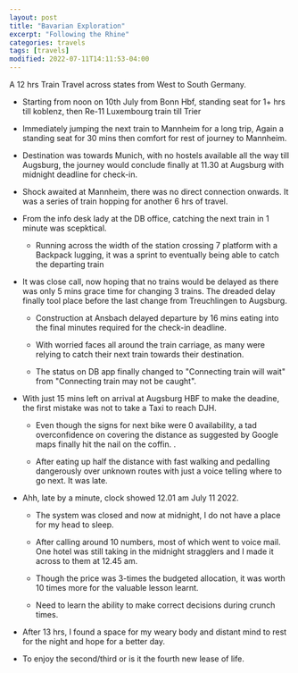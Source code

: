 ```yaml
---
layout: post
title: "Bavarian Exploration"
excerpt: "Following the Rhine"
categories: travels
tags: [travels]
modified: 2022-07-11T14:11:53-04:00
---
```


A 12 hrs Train Travel across states from West to South Germany.

* Starting from noon on 10th July from Bonn Hbf, standing seat for 1+ hrs till koblenz, then Re-11 Luxembourg train till Trier

* Immediately jumping the next train to Mannheim for a long trip, Again a standing seat for 30 mins then comfort for rest of journey to Mannheim.

* Destination was towards Munich, with no hostels available all the way till Augsburg, the journey would conclude finally at 11.30 at Augsburg with midnight deadline for check-in.

* Shock awaited at Mannheim, there was no direct connection onwards. It was a series of train hopping for another 6 hrs of travel. 

* From the info desk lady at the DB office, catching the next train in 1 minute was scepktical. 

  * Running across the width of the station  crossing 7 platform with a Backpack lugging, it was a sprint to eventually being able to catch the departing train 

* It was close call, now hoping that no trains would be delayed as there was only 5 mins grace time for changing 3 trains. The dreaded delay finally tool place before the last change from Treuchlingen to Augsburg.

  * Construction at Ansbach delayed departure by 16 mins eating into the final minutes required for the check-in deadline.

  * With worried faces all around the train carriage, as many were relying to catch their next train towards their destination.

  * The status on DB app finally changed to "Connecting train will wait" from "Connecting train may not be caught".

* With just 15 mins left on arrival at Augsburg HBF to make the deadine, the first mistake was not to take a Taxi to reach DJH.

  * Even though the signs for next bike were 0 availability, a tad overconfidence on covering the distance as suggested by Google maps finally hit the nail on the coffin. .

  * After eating up half the distance with fast walking and pedalling dangerously over unknown routes with just a voice telling where to go next. It was late.

* Ahh, late by a minute, clock showed 12.01 am July 11 2022.

  * The system was closed and now at midnight, I do not have a place for my head to sleep.

  * After calling around 10 numbers, most of which went to voice mail. One hotel was still taking in the midnight stragglers and I made it across to them at 12.45 am.

  * Though the price was 3-times the budgeted allocation, it was worth 10 times more for the valuable lesson learnt.

  * Need to learn the ability to make correct decisions during crunch times.

* After 13 hrs, I found a space for my weary body and distant mind to rest for the night and hope for a better day.

* To enjoy the second/third or is it the fourth new lease of life.